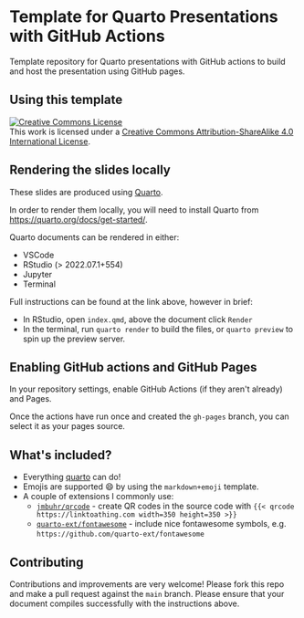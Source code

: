 # Template for Quarto Presentations with GitHub Actions

Template repository for Quarto presentations with GitHub actions to build and host the presentation using GitHub pages.

## Using this template
<a rel="license" href="http://creativecommons.org/licenses/by-sa/4.0/"><img alt="Creative Commons License" style="border-width:0" src="https://i.creativecommons.org/l/by-sa/4.0/80x15.png" /></a><br />This work is licensed under a <a rel="license" href="http://creativecommons.org/licenses/by-sa/4.0/">Creative Commons Attribution-ShareAlike 4.0 International License</a>.

## Rendering the slides locally
These slides are produced using [Quarto](https://quarto.org).

In order to render them locally, you will need to install Quarto from <https://quarto.org/docs/get-started/>.

Quarto documents can be rendered in either:
* VSCode
* RStudio (> 2022.07.1+554)
* Jupyter
* Terminal

Full instructions can be found at the link above, however in brief:
* In RStudio, open `index.qmd`, above the document click `Render`
* In the terminal, run `quarto render` to build the files, or `quarto preview` to spin up the preview server.

## Enabling GitHub actions and GitHub Pages

In your repository settings, enable GitHub Actions (if they aren't already) and Pages.

Once the actions have run once and created the `gh-pages` branch, you can select it as your pages source.

## What's included?

* Everything [quarto](https://quarto.org/) can do!
* Emojis are supported :smile: by using the `markdown+emoji` template.
* A couple of extensions I commonly use:
	* [`jmbuhr/qrcode`](https://github.com/jmbuhr/quarto-qrcode) - create QR codes in the source code with `{{< qrcode https://linktoathing.com width=350 height=350 >}}`
	* [`quarto-ext/fontawesome`](https://github.com/quarto-ext/fontawesome) - include nice fontawesome symbols, e.g. `https://github.com/quarto-ext/fontawesome`

## Contributing
Contributions and improvements are very welcome! Please fork this repo and make a pull request against the `main` branch.
Please ensure that your document compiles successfully with the instructions above.
